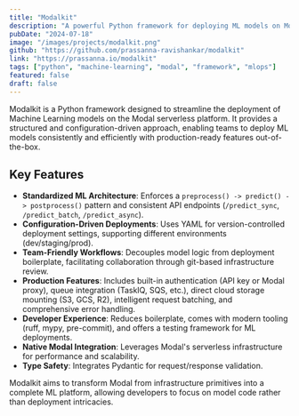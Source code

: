 ```yaml
---
title: "Modalkit"
description: "A powerful Python framework for deploying ML models on Modal with production-ready features."
pubDate: "2024-07-18"
image: "/images/projects/modalkit.png"
github: "https://github.com/prassanna-ravishankar/modalkit"
link: "https://prassanna.io/modalkit"
tags: ["python", "machine-learning", "modal", "framework", "mlops"]
featured: false
draft: false
---
```


Modalkit is a Python framework designed to streamline the deployment of Machine Learning models on the Modal serverless platform. It provides a structured and configuration-driven approach, enabling teams to deploy ML models consistently and efficiently with production-ready features out-of-the-box.

## Key Features

-   **Standardized ML Architecture**: Enforces a `preprocess() -> predict() -> postprocess()` pattern and consistent API endpoints (`/predict_sync`, `/predict_batch`, `/predict_async`).
-   **Configuration-Driven Deployments**: Uses YAML for version-controlled deployment settings, supporting different environments (dev/staging/prod).
-   **Team-Friendly Workflows**: Decouples model logic from deployment boilerplate, facilitating collaboration through git-based infrastructure review.
-   **Production Features**: Includes built-in authentication (API key or Modal proxy), queue integration (TaskIQ, SQS, etc.), direct cloud storage mounting (S3, GCS, R2), intelligent request batching, and comprehensive error handling.
-   **Developer Experience**: Reduces boilerplate, comes with modern tooling (ruff, mypy, pre-commit), and offers a testing framework for ML deployments.
-   **Native Modal Integration**: Leverages Modal's serverless infrastructure for performance and scalability.
-   **Type Safety**: Integrates Pydantic for request/response validation.

Modalkit aims to transform Modal from infrastructure primitives into a complete ML platform, allowing developers to focus on model code rather than deployment intricacies.
